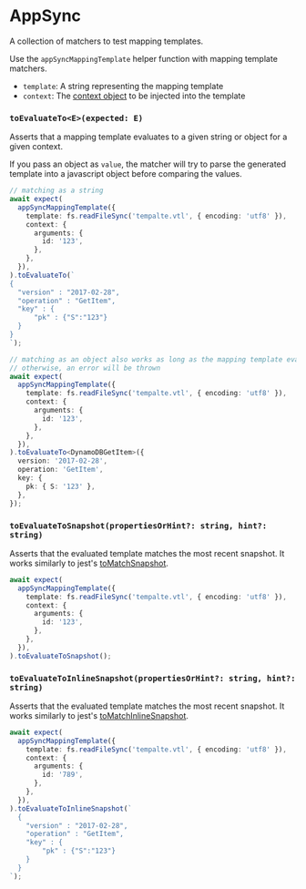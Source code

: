 # AppSync

A collection of matchers to test mapping templates.

Use the `appSyncMappingTemplate` helper function with mapping template matchers.

- `template`: A string representing the mapping template
- `context`: The [context object](https://docs.aws.amazon.com/appsync/latest/devguide/resolver-context-reference.html#accessing-the-context) to be injected into the template

### `toEvaluateTo<E>(expected: E)`

Asserts that a mapping template evaluates to a given string or object for a given context.

If you pass an object as `value`, the matcher will try to parse the generated template into a javascript object before comparing the values.

```typescript
// matching as a string
await expect(
  appSyncMappingTemplate({
    template: fs.readFileSync('tempalte.vtl', { encoding: 'utf8' }),
    context: {
      arguments: {
        id: '123',
      },
    },
  }),
).toEvaluateTo(`
{
  "version" : "2017-02-28",
  "operation" : "GetItem",
  "key" : {
      "pk" : {"S":"123"}
  }
}
`);
```

```typescript
// matching as an object also works as long as the mapping template evaluates to a valid JSON
// otherwise, an error will be thrown
await expect(
  appSyncMappingTemplate({
    template: fs.readFileSync('tempalte.vtl', { encoding: 'utf8' }),
    context: {
      arguments: {
        id: '123',
      },
    },
  }),
).toEvaluateTo<DynamoDBGetItem>({
  version: '2017-02-28',
  operation: 'GetItem',
  key: {
    pk: { S: '123' },
  },
});
```

### `toEvaluateToSnapshot(propertiesOrHint?: string, hint?: string)`

Asserts that the evaluated template matches the most recent snapshot. It works similarly to jest's [toMatchSnapshot](https://jestjs.io/docs/expect#tomatchsnapshotpropertymatchers-hint).

```typescript
await expect(
  appSyncMappingTemplate({
    template: fs.readFileSync('tempalte.vtl', { encoding: 'utf8' }),
    context: {
      arguments: {
        id: '123',
      },
    },
  }),
).toEvaluateToSnapshot();
```

### `toEvaluateToInlineSnapshot(propertiesOrHint?: string, hint?: string)`

Asserts that the evaluated template matches the most recent snapshot. It works similarly to jest's [toMatchInlineSnapshot](https://jestjs.io/docs/expect#tomatchinlinesnapshotpropertymatchers-inlinesnapshot).

```typescript
await expect(
  appSyncMappingTemplate({
    template: fs.readFileSync('tempalte.vtl', { encoding: 'utf8' }),
    context: {
      arguments: {
        id: '789',
      },
    },
  }),
).toEvaluateToInlineSnapshot(`
  {
    "version" : "2017-02-28",
    "operation" : "GetItem",
    "key" : {
        "pk" : {"S":"123"}
    }
  }
`);
```

